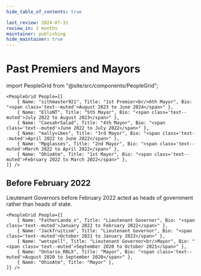 ```yaml
---
hide_table_of_contents: true

last_review: 2024-07-31
review_in: 2 months
maintainer: publishing
hide_maintainer: true
---
```


# Past Premiers and Mayors

import PeopleGrid from "@site/src/components/PeopleGrid";

    <PeopleGrid People={[
        { Name: "sithmaster921", Title: "1st Premier<br/>6th Mayor", Bio: "<span class='text--muted'>August 2023 to June 2024</span>" },
        { Name: "ElloNT", Title: "5th Mayor", Bio: "<span class='text--muted'>July 2022 to August 2023</span>" },
        { Name: "CaesahrSalad", Title: "4th Mayor", Bio: "<span class='text--muted'>June 2022 to July 2022</span>" },
        { Name: "mallyvibes", Title: "3rd Mayor", Bio: "<span class='text--muted'>April 2022 to June 2022</span>" },
        { Name: "Mpglasses", Title: "2nd Mayor", Bio: "<span class='text--muted'>March 2022 to April 2022</span>" },
        { Name: "OhioAtm", Title: "1st Mayor", Bio: "<span class='text--muted'>February 2022 to March 2022</span>" },
    ]} />

## Before February 2022

<p class="margin-bottom--lg">Lieutenant Governors before February 2022 acted as heads of government rather than heads of state.</p>

    <PeopleGrid People={[
        { Name: "FatherLando_n", Title: "Lieutenant Governor", Bio: "<span class='text--muted'>January 2022 to February 2022</span>" },
        { Name: "Jackfruitism", Title: "Lieutenant Governor", Bio: "<span class='text--muted'>October 2021 to January 2022</span>" },
        { Name: "wetspell", Title: "Lieutenant Governor<br/>Mayor", Bio: "<span class='text--muted'>September 2020 to October 2021</span>" },
        { Name: "Ontario_RBLX", Title: "Mayor", Bio: "<span class='text--muted'>August 2020 to September 2020</span>" },
        { Name: "OhioAtm", Title: "Mayor" },
    ]} />
